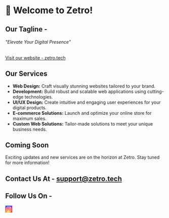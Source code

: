 # :wave: Welcome to Zetro!
## Our Tagline -
###### "Elevate Your Digital Presence"

[Visit our website - zetro.tech](https://zetro.tech)

## Our Services

- **Web Design:** Craft visually stunning websites tailored to your brand.
- **Development:** Build robust and scalable web applications using cutting-edge technologies.
- **UI/UX Design:** Create intuitive and engaging user experiences for your digital products.
- **E-commerce Solutions:** Launch and optimize your online store for maximum sales.
- **Custom Web Solutions:** Tailor-made solutions to meet your unique business needs.

## Coming Soon

Exciting updates and new services are on the horizon at Zetro. Stay tuned for more information!


## Contact Us At - support@zetro.tech

## Follow Us On - 

<a href="https://www.instagram.com/zetro.tech/">
  <img align="center" width="22px" style="text-decoration:none" src="https://raw.githubusercontent.com/edent/SuperTinyIcons/master/images/svg/instagram.svg" />
</a> 
